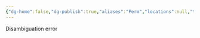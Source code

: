 ```yaml
---
{"dg-home":false,"dg-publish":true,"aliases":"Perm","locations":null,"tag":null,"date":null,"location":[58.02148705,56.23076652679421],"title":"Perm, Perm Krai, Volga Federal District, Russia","permalink":"/maps/perm-perm-krai-volga-federal-district-russia/","dgHomeLink":true,"dgPassFrontmatter":true}
---
```



Disambiguation error
